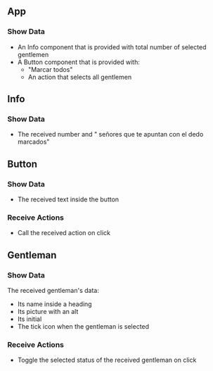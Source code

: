 ## App

### Show Data

- An Info component that is provided with total number of selected gentlemen
- A Button component that is provided with:
  - "Marcar todos"
  - An action that selects all gentlemen

## Info

### Show Data

- The received number and " señores que te apuntan con el dedo marcados"

## Button

### Show Data

- The received text inside the button

### Receive Actions

- Call the received action on click

## Gentleman

### Show Data

The received gentleman's data:

- Its name inside a heading
- Its picture with an alt
- Its initial
- The tick icon when the gentleman is selected

### Receive Actions

- Toggle the selected status of the received gentleman on click
